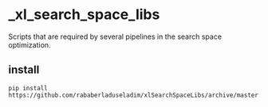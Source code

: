 # _xl_search_space_libs
Scripts that are required by several pipelines in the search space optimization.

## install
```
pip install https://github.com/rababerladuseladim/xlSearchSpaceLibs/archive/master.zip
```
